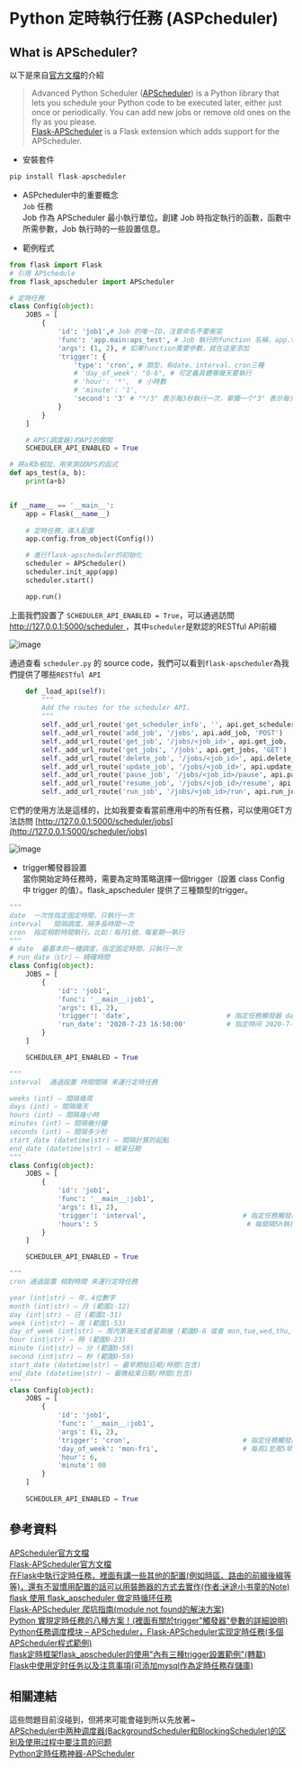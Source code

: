 # Python 定時執行任務 (ASPcheduler)
## What is APScheduler?
以下是來自[官方文檔](https://pypi.org/project/APScheduler/#id1)的介紹
>Advanced Python Scheduler ([APScheduler](https://apscheduler.readthedocs.io/en/3.x/)) is a Python library that lets you schedule your Python code to be executed later, either just once or periodically. You can add new jobs or remove old ones on the fly as you please.  
[Flask-APScheduler](https://viniciuschiele.github.io/flask-apscheduler/index.html) is a Flask extension which adds support for the APScheduler.

- 安裝套件
```python
pip install flask-apscheduler
```
- ASPcheduler中的重要概念  
`Job` 任務  
Job 作為 APScheduler 最小執行單位。創建 Job 時指定執行的函數，函數中所需參數，Job 執行時的一些設置信息。  

- 範例程式
```python
from flask import Flask
# 引用 APSchedule
from flask_apscheduler import APScheduler

# 定時任務
class Config(object):
    JOBS = [
        {
            'id': 'job1',# Job 的唯一ID，注意命名不要衝突
            'func': 'app.main:aps_test', # Job 執行的function 名稱，app.test 就是 app下面的`main.py` 文件，`asp_test` 是方法名稱。文件module和method之間用冒號":"，而不是用英文的"."
            'args': (1, 2), # 如果function需要參數，就在這里添加
            'trigger': {
                'type': 'cron', # 類型，有date、interval、cron三種
                # 'day_of_week': "0-6", # 可定義具體哪幾天要執行
                # 'hour': '*',  # 小時數
                # 'minute': '1',
                'second': '3' # "*/3" 表示每3秒執行一次，單獨一个"3" 表示每分鐘的3秒。現在就是每一分鐘的第3秒時循環執行。
            }
        }
    ]

    # APS(調度器)的API的開關
    SCHEDULER_API_ENABLED = True

# 將a和b相加，用來測試APS的函式
def aps_test(a, b):
    print(a+b)


if __name__ == '__main__':
    app = Flask(__name__)
    
    # 定時任務，導入配置
    app.config.from_object(Config())

    # 進行flask-apscheduler的初始化
    scheduler = APScheduler()
    scheduler.init_app(app)
    scheduler.start()

    app.run()

```

上面我們設置了 `SCHEDULER_API_ENABLED = True`，可以通過訪問 [http://127.0.0.1:5000/scheduler ](http://127.0.0.1:5000/scheduler)，其中`scheduler`是默認的RESTful API前綴  

![image](https://github.com/daoxuewu/my-cs-note/blob/master/python/APScheduler_RESTful.PNG)  

通過查看 `scheduler.py` 的 source code，我們可以看到`flask-apscheduler`為我們提供了哪些`RESTful API`
```python
    def _load_api(self):
        """
        Add the routes for the scheduler API.
        """
        self._add_url_route('get_scheduler_info', '', api.get_scheduler_info, 'GET')
        self._add_url_route('add_job', '/jobs', api.add_job, 'POST')
        self._add_url_route('get_job', '/jobs/<job_id>', api.get_job, 'GET')
        self._add_url_route('get_jobs', '/jobs', api.get_jobs, 'GET')
        self._add_url_route('delete_job', '/jobs/<job_id>', api.delete_job, 'DELETE')
        self._add_url_route('update_job', '/jobs/<job_id>', api.update_job, 'PATCH')
        self._add_url_route('pause_job', '/jobs/<job_id>/pause', api.pause_job, 'POST')
        self._add_url_route('resume_job', '/jobs/<job_id>/resume', api.resume_job, 'POST')
        self._add_url_route('run_job', '/jobs/<job_id>/run', api.run_job, 'POST')
```
它們的使用方法是這樣的，比如我要查看當前應用中的所有任務，可以使用GET方法訪問 [http://127.0.0.1:5000/scheduler/jobs](http://127.0.0.1:5000/scheduler/jobs)  

![image](https://github.com/daoxuewu/my-cs-note/blob/master/python/APScheduler_all_jobs.PNG)




- trigger觸發器設置  
當你開始定時任務時，需要為定時策略選擇一個trigger（設置 class Config 中 trigger 的值）。flask_apscheduler 提供了三種類型的trigger。
```python
"""
date  一次性指定固定時間，只執行一次
interval   間隔調度，隔多長時間一次
cron  指定相對時間執行，比如：每月1號、每星期一執行
"""
# date  最基本的一種調度，指定固定時間，只執行一次
# run_date（str）– 精確時間
class Config(object):
    JOBS = [
        {
            'id': 'job1',                
            'func': '__main__:job1',          
            'args': (1, 2),              
            'trigger': 'date',                        # 指定任務觸發器 date 
            'run_date': '2020-7-23 16:50:00'          # 指定時间 2020-7-23 16:50:00 執行
        }
    ]

    SCHEDULER_API_ENABLED = True
```

```python
"""
interval  通過設置 時間間隔 来運行定時任務

weeks (int) – 間隔幾周
days (int) – 間隔幾天
hours (int) – 間隔幾小時
minutes (int) – 間隔幾分鐘
seconds (int) – 間隔多少秒
start_date (datetime|str) – 間隔計算的起點
end_date (datetime|str) – 結束日期
"""
class Config(object):
    JOBS = [
        {
            'id': 'job1',                
            'func': '__main__:job1',          
            'args': (1, 2),              
            'trigger': 'interval',                        # 指定任務觸發器 interval
            'hours': 5                                     # 每間隔5h執行一次
        }
    ]

    SCHEDULER_API_ENABLED = True
```

```python 
"""
cron 通過設置 相對時間 来運行定時任務

year (int|str) – 年，4位數字
month (int|str) – 月 (範圍1-12)
day (int|str) – 日 (範圍1-31)
week (int|str) – 周 (範圍1-53)
day_of_week (int|str) – 周内第幾天或者星期幾 (範圍0-6 或者 mon,tue,wed,thu,fri,sat,sun，使用名稱可能會報錯，建議使用數字)
hour (int|str) – 時 (範圍0-23)
minute (int|str) – 分 (範圍0-59)
second (int|str) – 秒 (範圍0-59)
start_date (datetime|str) – 最早開始日期/時間(包含)
end_date (datetime|str) – 最晚結束日期/時間(包含)
"""
class Config(object):
    JOBS = [
        {
            'id': 'job1',                
            'func': '__main__:job1',          
            'args': (1, 2),              
            'trigger': 'cron',                            # 指定任務觸發器 cron
            'day_of_week': 'mon-fri',                     # 每周1至周5早上6點執行 
            'hour': 6,
            'minute': 00                                    
        }
    ]
    
    SCHEDULER_API_ENABLED = True
```

## 參考資料
[APScheduler官方文檔](https://apscheduler.readthedocs.io/en/3.x/)  
[Flask-APScheduler官方文檔](https://viniciuschiele.github.io/flask-apscheduler/index.html)  
[在Flask中執行定時任務，裡面有講一些其他的配置(例如時區、路由的前綴後綴等等)，還有不習慣用配置的話可以用裝飾器的方式去實作(作者:迷途小书童的Note)](https://juejin.cn/post/6999817649291001887)  
[flask 使用 flask_apscheduler 做定時循环任務](https://segmentfault.com/a/1190000021245279)  
[Flask-APScheduler 爬坑指南(module not found的解決方案)](https://www.jianshu.com/p/2628f566b31c?u_atoken=594769e5-a129-419d-a665-7e398dd512de&u_asession=01a9YruDu67N1BGgI2H5xEPw3ZduJ-3IVGGJM6e1Z_82r52bXMU6piWNKRiYn-1raKX0KNBwm7Lovlpxjd_P_q4JsKWYrT3W_NKPr8w6oU7K9DZOSciAnCsYLlLE271k_jnHmbkqVcEgdObpAroqY1_GBkFo3NEHBv0PZUm6pbxQU&u_asig=059tO55TWQmGNgVVdK2i_mh2HSglvAvpMC9n4MucpPwQLQ6IJCbJkKc9lZVTK3ymH66M5fQeI5e173iq-EKFnn0j1r84ySwhkBWmrDFRQRp5xDZhAkQEeazvLX9VUIHDls7jAayolQNNF_IcOYAg4jY8_CfRYmg1oidYL1CnPkseT9JS7q8ZD7Xtz2Ly-b0kmuyAKRFSVJkkdwVUnyHAIJzSoDFm_nCmPKOfNsu88Pkj-bzyryXDnJcK7ScIOO55GJ6xbSxAaWh9ph0bRUFW-6vO3h9VXwMyh6PgyDIVSG1W8mfiLo-yz9Xoo-KQpZ55AnW9p7hkxq5Nnkc59BnFNJ_IsEeOrvhD-TkgKw9AK9KUzF_np1q_4Yu5yEbxvnu6z2mWspDxyAEEo4kbsryBKb9Q&u_aref=7NlKP9mrlEqYOndwDn53FO4L9HM%3D)  
[Python 實現定時任務的八種方案！(裡面有關於trigger"觸發器"參數的詳細說明)](https://www.readfog.com/a/1648168828734115840)  
[Python任務调度模块 – APScheduler，Flask-APScheduler实现定時任務(多個APScheduler程式範例)](https://cloud.tencent.com/developer/article/1172218)  
[flask定時框架flask_apscheduler的使用"內有三種trigger設置範例"(轉載)](https://blog.51cto.com/u_15127518/4523657)  
[Flask中使用定时任务以及注意事項(可添加mysql作為定時任務存儲庫)](https://blog.csdn.net/study_in/article/details/106888201)
## 相關連結
這些問題目前沒碰到，但將來可能會碰到所以先放著~  
[APScheduler中两种调度器(BackgroundScheduler和BlockingScheduler)的区别及使用过程中要注意的问题](https://blog.csdn.net/ybdesire/article/details/82228840)  
[Python定時任務神器-APScheduler](https://cloud.tencent.com/developer/article/1506679?from=article.detail.1172218)
